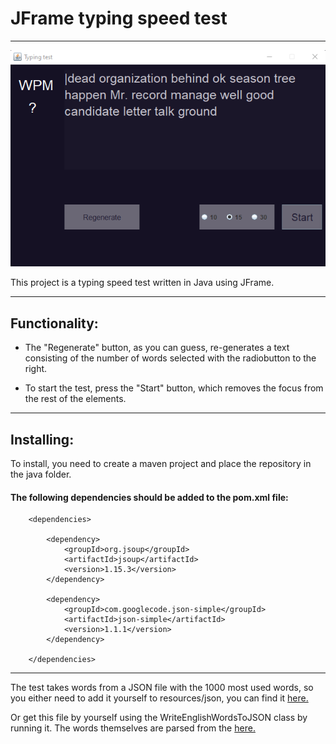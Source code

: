 # JFrame typing speed test

___

![previewImage](image/preview.png)

This project is a typing speed test written in Java using JFrame.

___

## Functionality:
 
+ The "Regenerate" button, as you can guess, re-generates a text consisting of the number of words selected with the radiobutton to the right.

+ To start the test, press the "Start" button, which removes the focus from the rest of the elements.

___

## Installing:

To install, you need to create a maven project and place the repository in the java folder.

#### The following dependencies should be added to the pom.xml file:

```maven
    <dependencies>

        <dependency>
            <groupId>org.jsoup</groupId>
            <artifactId>jsoup</artifactId>
            <version>1.15.3</version>
        </dependency>

        <dependency>
            <groupId>com.googlecode.json-simple</groupId>
            <artifactId>json-simple</artifactId>
            <version>1.1.1</version>
        </dependency>

    </dependencies>
```
___

The test takes words from a JSON file with the 1000 most used words, so you either need to add it yourself to resources/json, you can find it
[here.](https://github.com/ViLsonCake/Typing-speed-test-words-json)

Or get this file by yourself using the WriteEnglishWordsToJSON class by running it. The words themselves are parsed from the 
[here.](https://gonaturalenglish.com/1000-most-common-words-in-the-english-language/)



